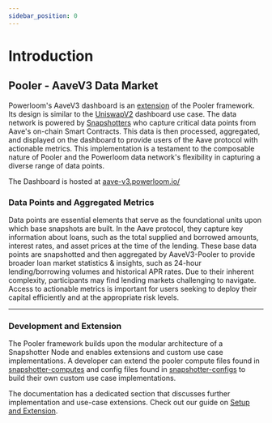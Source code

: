 ```yaml
---
sidebar_position: 0
---
```


# Introduction

## Pooler - AaveV3 Data Market

Powerloom's AaveV3 dashboard is an [extension](/docs/build-with-powerloom/use-cases/building-new-usecase/extending-uniswapv2-dashboard) of the Pooler framework. Its design is similar to the [UniswapV2](/docs/build-with-powerloom/use-cases/existing-implementations/uniswapv2-dashboard/) dashboard use case. The data network is powered by [Snapshotters](/docs/build-with-powerloom/snapshotter-node/introduction) who capture critical data points from Aave's on-chain Smart Contracts.  This data is then processed, aggregated, and displayed on the dashboard to provide users of the Aave protocol with actionable metrics. This implementation is a testament to the composable nature of Pooler and the Powerloom data network's flexibility in capturing a diverse range of data points.

The Dashboard is hosted at [aave-v3.powerloom.io/](https://aave-v3.powerloom.io/)

### Data Points and Aggregated Metrics

Data points are essential elements that serve as the foundational units upon which base snapshots are built. In the Aave protocol, they capture key information about loans, such as the total supplied and borrowed amounts, interest rates, and asset prices at the time of the lending. These base data points are snapshotted and then aggregated by AaveV3-Pooler to provide broader loan market statistics & insights, such as 24-hour lending/borrowing volumes and historical APR rates. Due to their inherent complexity, participants may find lending markets challenging to navigate. Access to actionable metrics is important for users seeking to deploy their capital efficiently and at the appropriate risk levels.

---

### Development and Extension

The Pooler framework builds upon the modular architecture of a Snapshotter Node and enables extensions and custom use case implementations. A developer can extend the pooler compute files found in [snapshotter-computes](https://github.com/PowerLoom/snapshotter-computes/tree/aave) and config files found in [snapshotter-configs](https://github.com/PowerLoom/snapshotter-configs/tree/aave) to build their own custom use case implementations.

The documentation has a dedicated section that discusses further implementation and use-case extensions.
Check out our guide on [Setup and Extension](/docs/build-with-powerloom/use-cases/existing-implementations/aavev3-dashboard/setup-and-extension.md).
